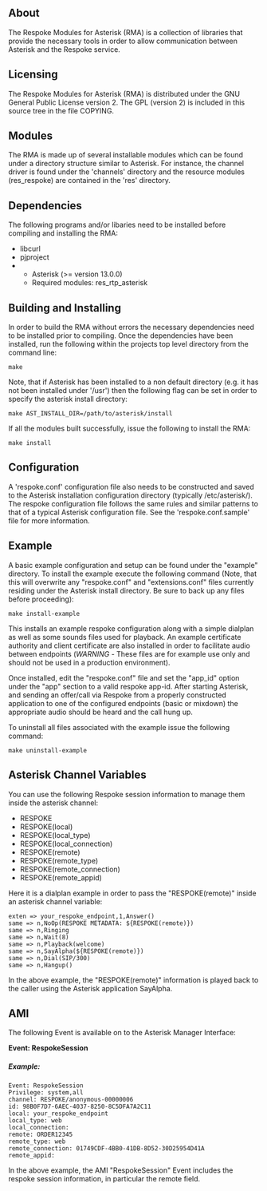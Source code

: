 ## About

The Respoke Modules for Asterisk (RMA) is a collection of libraries that provide
the necessary tools in order to allow communication between Asterisk and the
Respoke service.

## Licensing

The Respoke Modules for Asterisk (RMA) is distributed under the GNU General
Public License version 2. The GPL (version 2) is included in this source tree
in the file COPYING.

## Modules

The RMA is made up of several installable modules which can be found under a
directory structure similar to Asterisk.  For instance, the channel driver is
found under the 'channels' directory and the resource modules (res_respoke)
are contained in the 'res' directory.

## Dependencies

The following programs and/or libaries need to be installed before compiling
and installing the RMA:

- libcurl
- pjproject
- - Asterisk (>= version 13.0.0)
  - Required modules: res_rtp_asterisk

## Building and Installing

In order to build the RMA without errors the necessary dependencies need to be
installed prior to compiling.  Once the dependencies have been installed, run
the following within the projects top level directory from the command line:

    make

Note, that if Asterisk has been installed to a non default directory (e.g. it
has not been installed under '/usr') then the following flag can be set in order
to specify the asterisk install directory:

    make AST_INSTALL_DIR=/path/to/asterisk/install

If all the modules built successfully, issue the following to install the RMA:

    make install

## Configuration

A 'respoke.conf' configuration file also needs to be constructed and saved to
the Asterisk installation configuration directory (typically /etc/asterisk/).
The respoke configuration file follows the same rules and similar patterns to
that of a typical Asterisk configuration file.  See the 'respoke.conf.sample'
file for more information.

## Example

A basic example configuration and setup can be found under the "example"
directory. To install the example execute the following command (Note, that
this will overwrite any "respoke.conf" and "extensions.conf" files currently
residing under the Asterisk install directory. Be sure to back up any files
before proceeding):

    make install-example

This installs an example respoke configuration along with a simple dialplan as
well as some sounds files used for playback. An example certificate authority
and client certificate are also installed in order to facilitate audio between
endpoints (*WARNING* - These files are for example use only and should not be
used in a production environment).

Once installed, edit the "respoke.conf" file and set the "app_id" option under
the "app" section to a valid respoke app-id. After starting Asterisk, and
sending an offer/call via Respoke from a properly constructed application to
one of the configured endpoints (basic or mixdown) the appropriate audio should
be heard and the call hung up.

To uninstall all files associated with the example issue the following command:

    make uninstall-example

## Asterisk Channel Variables

You can use the following Respoke session information to manage them inside the asterisk channel:

- RESPOKE
- RESPOKE(local)
- RESPOKE(local_type)
- RESPOKE(local_connection)
- RESPOKE(remote)
- RESPOKE(remote_type)
- RESPOKE(remote_connection)
- RESPOKE(remote_appid)

Here it is a dialplan example in order to pass the "RESPOKE(remote)" inside an asterisk channel variable:

    exten => your_respoke_endpoint,1,Answer()
    same => n,NoOp(RESPOKE METADATA: ${RESPOKE(remote)})
    same => n,Ringing
    same => n,Wait(8)
    same => n,Playback(welcome)
    same => n,SayAlpha(${RESPOKE(remote)})
    same => n,Dial(SIP/300)
    same => n,Hangup()

In the above example, the "RESPOKE(remote)" information is played back to the caller using the Asterisk application SayAlpha.

## AMI

The following Event is available on to the Asterisk Manager Interface:

**Event: RespokeSession**

##### Example:

    Event: RespokeSession
    Privilege: system,all
    channel: RESPOKE/anonymous-00000006
    id: 98B0F7D7-6AEC-4037-8250-8C5DFA7A2C11
    local: your_respoke_endpoint
    local_type: web
    local_connection:
    remote: ORDER12345
    remote_type: web
    remote_connection: 01749CDF-4BB0-41DB-8D52-30D25954D41A
    remote_appid:

In the above example, the AMI "RespokeSession" Event includes the respoke session information, in particular the remote field.
